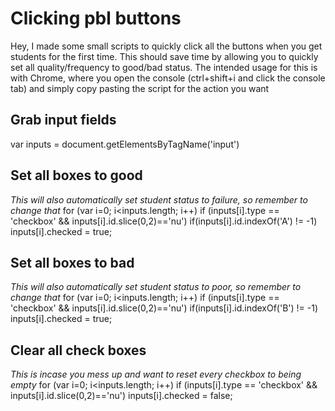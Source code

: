 # Clicking pbl buttons 
Hey, I made some small scripts to quickly click all the buttons when you get students for the first time.
This should save time by allowing you to quickly set all quality/frequency to good/bad status.
The intended usage for this is with Chrome, where you open the console (ctrl+shift+i and click the console tab)
and simply copy pasting the script for the action you want

## Grab input fields
var inputs = document.getElementsByTagName('input')

## Set all boxes to good
*This will also automatically set student status to failure, so remember to change that*
for (var i=0; i<inputs.length; i++)
    if (inputs[i].type == 'checkbox' && inputs[i].id.slice(0,2)=='nu')
        if(inputs[i].id.indexOf('A') != -1)
            inputs[i].checked = true;
            
## Set all boxes to bad
*This will also automatically set student status to poor, so remember to change that*
for (var i=0; i<inputs.length; i++)
    if (inputs[i].type == 'checkbox' && inputs[i].id.slice(0,2)=='nu')
        if(inputs[i].id.indexOf('B') != -1)
            inputs[i].checked = true;
            
## Clear all check boxes
*This is incase you mess up and want to reset every checkbox to being empty*
for (var i=0; i<inputs.length; i++)
    if (inputs[i].type == 'checkbox' && inputs[i].id.slice(0,2)=='nu')
        inputs[i].checked = false;
